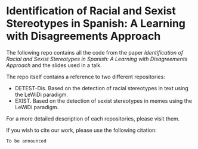 # Identification of Racial and Sexist Stereotypes in Spanish: A Learning with Disagreements Approach
The following repo contains all the code from the paper *Identification of Racial and Sexist Stereotypes in Spanish: A Learning with Disagreements Approach* and the slides used in a talk.

The repo itself contains a reference to two different repositories:
- DETEST-Dis. Based on the detection of racial stereotypes in text using the LeWiDi paradigm.
- EXIST. Based on the detection of sexist stereotypes in memes using the LeWiDi paradigm.

For a more detailed description of each repositories, please visit them.

If you wish to cite our work, please use the following citation:
```
To be announced 
```

